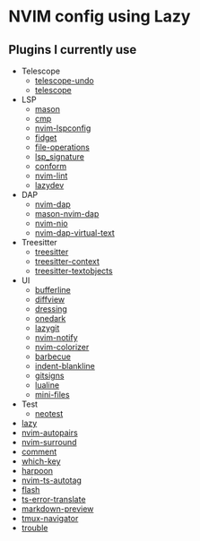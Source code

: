# NVIM config using Lazy

## Plugins I currently use

- Telescope
    - [telescope-undo](https://github.com/debugloop/telescope-undo.nvim)
    - [telescope](https://github.com/nvim-telescope/telescope.nvim)
- LSP
    - [mason](https://github.com/williamboman/mason.nvim)
    - [cmp](https://github.com/hrsh7th/nvim-cmp)
    - [nvim-lspconfig](https://github.com/neovim/nvim-lspconfig)
    - [fidget](https://github.com/j-hui/fidget.nvim)
    - [file-operations](https://github.com/antosha417/nvim-lsp-file-operations)
    - [lsp_signature](https://github.com/ray-x/lsp_signature.nvim)
    - [conform](https://github.com/stevearc/conform.nvim)
    - [nvim-lint](https://github.com/mfussenegger/nvim-lint)
    - [lazydev](https://github.com/folke/lazydev.nvim)
- DAP
    - [nvim-dap](https://github.com/mfussenegger/nvim-dap)
    - [mason-nvim-dap](https://github.com/jay-babu/mason-nvim-dap.nvim)
    - [nvim-nio](https://github.com/nvim-neotest/nvim-nio)
    - [nvim-dap-virtual-text](https://github.com/theHamsta/nvim-dap-virtual-text)
- Treesitter
    - [treesitter](https://github.com/nvim-treesitter/nvim-treesitter)
    - [treesitter-context](https://github.com/nvim-treesitter/nvim-treesitter-context)
    - [treesitter-textobjects](https://github.com/nvim-treesitter/nvim-treesitter-textobjects)
- UI
    - [bufferline](https://github.com/akinsho/bufferline.nvim)
    - [diffview](https://github.com/sindrets/diffview.nvim)
    - [dressing](https://github.com/stevearc/dressing.nvim)
    - [onedark](https://github.com/navarasu/onedark.nvim)
    - [lazygit](https://github.com/jesseduffield/lazygit)
    - [nvim-notify](https://github.com/rcarriga/nvim-notify)
    - [nvim-colorizer](https://github.com/norcalli/nvim-colorizer.lua)
    - [barbecue](https://github.com/utilyre/barbecue.nvim)
    - [indent-blankline](https://github.com/lukas-reineke/indent-blankline.nvim)
    - [gitsigns](https://github.com/lewis6991/gitsigns.nvim)
    - [lualine](https://github.com/nvim-lualine/lualine.nvim)
    - [mini-files](https://github.com/echasnovski/mini.files)
- Test
    - [neotest](https://github.com/nvim-neotest/neotest)
- [lazy](https://github.com/folke/lazy.nvim)
- [nvim-autopairs](https://github.com/windwp/nvim-autopairs)
- [nvim-surround](https://github.com/kylechui/nvim-surround)
- [comment](https://github.com/numToStr/Comment.nvim)
- [which-key](https://github.com/folke/which-key.nvim)
- [harpoon](https://github.com/ThePrimeagen/harpoon)
- [nvim-ts-autotag](https://github.com/windwp/nvim-ts-autotag)
- [flash](https://github.com/folke/flash.nvim)
- [ts-error-translate](https://github.com/dmmulroy/ts-error-translator.nvim)
- [markdown-preview](https://github.com/iamcco/markdown-preview.nvim)
- [tmux-navigator](https://github.com/christoomey/vim-tmux-navigator)
- [trouble](https://github.com/folke/trouble.nvim)
